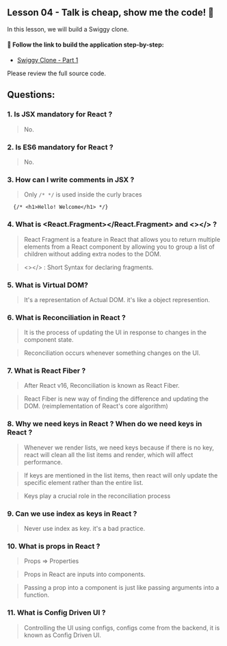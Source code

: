 ## Lesson 04 - Talk is cheap, show me the code! 🚀

In this lesson, we will build a Swiggy clone.

#### 🔸 Follow the link to build the application step-by-step:

- [Swiggy Clone - Part 1](https://swiggy-clone.notion.site/Swiggy-Clone-Part-1-a56612fbc0bc4621a607897256fa1295)

Please review the full source code.

## Questions:

### 1. Is JSX mandatory for React ?

> No.

### 2. Is ES6 mandatory for React ?

> No.

### 3. How can I write comments in JSX ?

> Only `/* */` is used inside the curly braces

```
  {/* <h1>Hello! Welcome</h1> */}
```

### 4. What is <React.Fragment></React.Fragment> and <></> ?

> React Fragment is a feature in React that allows you to return multiple elements from a React component by allowing you to group a list of children without adding extra nodes to the DOM.

> <></> : Short Syntax for declaring fragments.

### 5. What is Virtual DOM?

> It's a representation of Actual DOM. it's like a object represention.

### 6. What is Reconciliation in React ?

> It is the process of updating the UI in response to changes in the component state.

> Reconciliation occurs whenever something changes on the UI.

### 7. What is React Fiber ?

> After React v16, Reconciliation is known as React Fiber.

> React Fiber is new way of finding the difference and updating the DOM. (reimplementation of React's core algorithm)

### 8. Why we need keys in React ? When do we need keys in React ?

> Whenever we render lists, we need keys because if there is no key, react will clean all the list items and render, which will affect performance.

> If keys are mentioned in the list items, then react will only update the specific element rather than the entire list.

> Keys play a crucial role in the reconciliation process

### 9. Can we use index as keys in React ?

> Never use index as key. it's a bad practice.

### 10. What is props in React ?

> Props => Properties

> Props in React are inputs into components.

> Passing a prop into a component is just like passing arguments into a function.

### 11. What is Config Driven UI ?

> Controlling the UI using configs, configs come from the backend, it is known as Config Driven UI.
